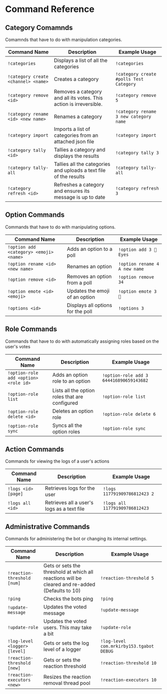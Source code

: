 # Command Reference

## Category Comamnds

Comamnds that have to do with manipulation categories.

| Command Name | Description | Example Usage |
| ------------ | ----------- | ------------- |
| `!categories` | Displays a list of all the categories | `!categories` |
| `!category create <channel> <name>` | Creates a category | `!category create #polls Test Category` |
| `!category remove <id>` | Removes a category and all its votes. This action is irreversible. | `!category remove 5` |
| `!category rename <id> <new name>` | Renames a category | `!category rename 3 new category name` |
| `!category import` | Imports a list of categories from an attached json file | `!category import` |
| `!category tally <id>` | Tallies a category and displays the results | `!category tally 3` |
| `!category tally-all` | Tallies all the categories and uploads a text file of the results | `!category tally-all` |
| `!category refresh <id>` | Refreshes a category and ensures its message is up to date | `!category refresh 3` |

## Option Commands

Commands that have to do with manipulating options.

| Command Name | Description | Example Usage |
| ------------ | ----------- | ------------- |
| `!option add <category> <emoji> <name>` | Adds an option to a poll | `!option add 3 👀 Eyes`
| `!option rename <id> <new name>` | Renames an option | `!option rename 4 A new name` |
| `!option remove <id>` | Removes an option from a poll | `!option remove 34` |
| `!option emote <id> <emoji>` | Updates the emoji of an option | `!option emote 3  👀`
| `!options <id>` | Displays all options for the poll | `!options 3` |

## Role Commands

Commands that have to do with automatically assigning roles based on the user's votes

| Command Name | Description | Example Usage |
| ------------ | ----------- | ------------- |
| `!option-role add <option> <role id>` | Adds an option role to an option | `!option-role add 3 644416890659143682` |
| `!option-role list` | Lists all the option roles that are configured | `!option-role list` |
| `!option-role delete <id>` | Deletes an option role | `!option-role delete 6` |
| `!option-role sync` | Syncs all the option roles | `!option-role sync` |

## Action Commands

Commands for viewing the logs of a user's actions

| Command Name | Description | Example Usage |
| ------------ | ----------- | ------------- |
| `!logs <id> [page]` | Retrieves logs for the user | `!logs 117791909786812423 2` |
| `!logs all <id>` | Retrieves all a user's logs as a text file | `!logs all 117791909786812423` |

## Administrative Commands

Commands for administering the bot or changing its internal settings.

| Command Name | Description | Example Usage |
| ------------ | ----------- | ------------- |
| `!reaction-threshold [num]` | Gets or sets the threshold at which all reactions will be cleared and re-added (Defaults to 10) | `!reaction-threshold 5` |
| `!ping` | Checks the bots ping | `!ping` |
| `!update-message` | Updates the voted message | `!update-message` |
| `!update-role` | Updates the voted users. This may take a bit | `!update-role` |
| `!log-level <logger> [level]` | Gets or sets the log level of a logger | `!log-level com.mrkirby153.tgabot DEBUG` |
| `!reaction-threshold [new]` | Gets or sets the reaction threshold | `!reaction-threshold 10` |
| `!reaction-executors <new>` | Resizes the reaction removal thread pool | `!reaction-executors 10` |